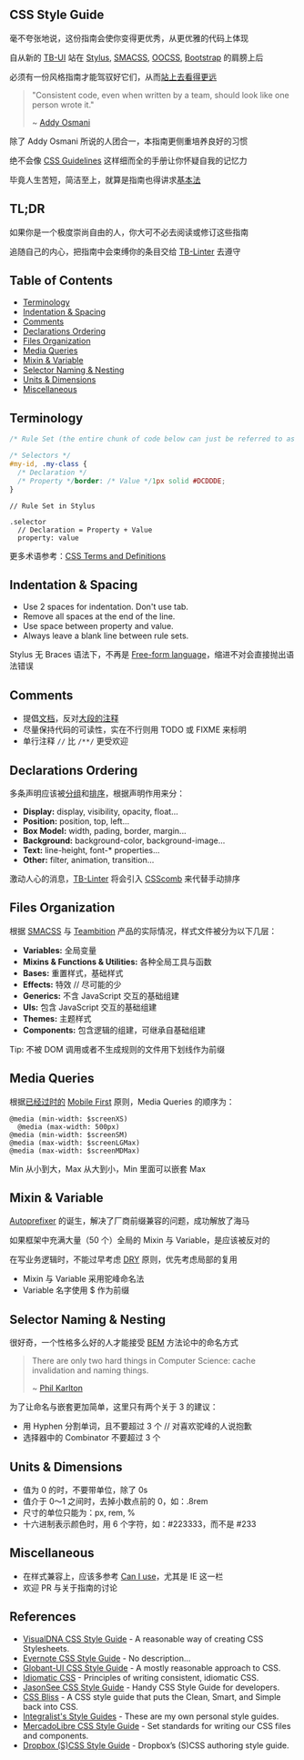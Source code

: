 ## CSS Style Guide

毫不夸张地说，这份指南会使你变得更优秀，从更优雅的代码上体现

自从新的 [TB-UI](https://github.com/teambition/TB-UI) 站在 [Stylus](http://stylus-lang.com), [SMACSS](https://smacss.com/), [OOCSS](http://oocss.org/), [Bootstrap](http://getbootstrap.com) 的肩膀上后

必须有一份风格指南才能驾驭好它们，从而[站上去看得更远](https://en.wikipedia.org/wiki/Standing_on_the_shoulders_of_giants)

> "Consistent code, even when written by a team, should look like one person wrote it."
>
>  ~ [Addy Osmani](https://addyosmani.com/blog/javascript-style-guides-and-beautifiers/)

除了 Addy Osmani 所说的人团合一，本指南更侧重培养良好的习惯

绝不会像 [CSS Guidelines](http://cssguidelin.es/) 这样细而全的手册让你怀疑自我的记忆力

毕竟人生苦短，简洁至上，就算是指南也得讲求[基本法](https://medium.com/@jontomato/keep-your-style-guide-simple-1a1bf00cfc60#.q74234ylf)

## TL;DR

如果你是一个极度崇尚自由的人，你大可不必去阅读或修订这些指南

追随自己的内心，把指南中会束缚你的条目交给 [TB-Linter](https://github.com/teambition/TB-Linter) 去遵守

## Table of Contents

- [Terminology](#terminology)
- [Indentation & Spacing](#indentation--spacing)
- [Comments](#comments)
- [Declarations Ordering](#declarations-ordering)
- [Files Organization](#files-organization)
- [Media Queries](#media-queries)
- [Mixin & Variable](#mixin--variable)
- [Selector Naming & Nesting](#selector-naming--nesting)
- [Units & Dimensions](#units--dimensions)
- [Miscellaneous](#miscellaneous)

## Terminology

```CSS
/* Rule Set (the entire chunk of code below can just be referred to as a single 'rule') */

/* Selectors */
#my-id, .my-class {
  /* Declaration */
  /* Property */border: /* Value */1px solid #DCDDDE;
}
```

```Stylus
// Rule Set in Stylus

.selector
  // Declaration = Property + Value
  property: value
```

更多术语参考：[CSS Terms and Definitions](http://www.impressivewebs.com/css-terms-definitions/)

## Indentation & Spacing

- Use 2 spaces for indentation. Don't use tab.
- Remove all spaces at the end of the line.
- Use space between property and value.
- Always leave a blank line between rule sets.

Stylus 无 Braces 语法下，不再是 [Free-form language](https://en.wikipedia.org/wiki/Free-form_language)，缩进不对会直接抛出语法错误

## Comments

- 提倡[文档](http://docs.teambition.com/ui)，反对[大段的注释](http://blog.codinghorror.com/coding-without-comments/)
- 尽量保持代码的可读性，实在不行则用 TODO 或 FIXME 来标明
- 单行注释 `//` 比 `/**/` 更受欢迎

## Declarations Ordering

多条声明应该被[分组](https://smacss.com/book/formatting)和[排序](http://webdesign.tutsplus.com/articles/outside-in-ordering-css-properties-by-importance--cms-21685?utm_source=tuicool&utm_medium=referral)，根据声明作用来分：

- **Display:** display, visibility, opacity, float...
- **Position:** position, top, left...
- **Box Model:** width, pading, border, margin...
- **Background:** background-color, background-image...
- **Text:** line-height, font-* properties...
- **Other:** filter, animation, transition...

激动人心的消息，[TB-Linter](https://github.com/teambition/TB-Linter) 将会引入 [CSScomb](https://github.com/csscomb/csscomb.js) 来代替手动排序

## Files Organization

根据 [SMACSS](http://smacss.com/) 与 [Teambition](https://teambition.com) 产品的实际情况，样式文件被分为以下几层：

- **Variables:** 全局变量
- **Mixins & Functions & Utilities:** 各种全局工具与函数
- **Bases:** 重置样式，基础样式
- **Effects:** 特效 // 尽可能的少
- **Generics:** 不含 JavaScript 交互的基础组建
- **UIs:** 包含 JavaScript 交互的基础组建
- **Themes:** 主题样式
- **Components:** 包含逻辑的组建，可继承自基础组建

Tip: 不被 DOM 调用或者不生成规则的文件用下划线作为前缀

## Media Queries

根据[已经过时的](https://medium.com/intercom-inside/why-mobile-first-is-outdated-f10a3dc357bd#.l0zg89z3i) [Mobile First](http://bradfrost.com/blog/web/mobile-first-responsive-web-design/) 原则，Media Queries 的顺序为：

```Stylus
@media (min-width: $screenXS)
  @media (max-width: 500px)
@media (min-width: $screenSM)
@media (max-width: $screenLGMax)
@media (max-width: $screenMDMax)
```

Min 从小到大，Max 从大到小，Min 里面可以嵌套 Max

## Mixin & Variable

[Autoprefixer](https://github.com/postcss/autoprefixer) 的诞生，解决了厂商前缀兼容的问题，成功解放了海马

如果框架中充满大量（50 个）全局的 Mixin 与 Variable，是应该被反对的

在写业务逻辑时，不能过早考虑 [DRY](https://en.wikipedia.org/wiki/Don%27t_repeat_yourself) 原则，优先考虑局部的复用

- Mixin 与 Variable 采用驼峰命名法
- Variable 名字使用 $ 作为前缀

## Selector Naming & Nesting

很好奇，一个性格多么好的人才能接受 [BEM](https://en.bem.info/method/) 方法论中的命名方式

> There are only two hard things in Computer Science: cache invalidation and naming things.
>
> ~ [Phil Karlton](http://martinfowler.com/bliki/TwoHardThings.html)

为了让命名与嵌套更加简单，这里只有两个关于 3 的建议：

- 用 Hyphen 分割单词，且不要超过 3 个 // 对喜欢驼峰的人说抱歉
- 选择器中的 Combinator 不要超过 3 个

## Units & Dimensions

- 值为 0 的时，不要带单位，除了 0s
- 值介于 0～1 之间时，去掉小数点前的 0，如：.8rem
- 尺寸的单位只能为：px, rem, %
- 十六进制表示颜色时，用 6 个字符，如：#223333，而不是 #233

## Miscellaneous

- 在样式兼容上，应该多参考 [Can I use](http://caniuse.com/)，尤其是 IE 这一栏
- 欢迎 PR 与关于指南的讨论

## References

- [VisualDNA CSS Style Guide](https://github.com/VisualDNA/css-style-guide) - A reasonable way of creating CSS Stylesheets.
- [Evernote CSS Style Guide](https://github.com/evernote/css-style-guide) - No description...
- [Globant-UI CSS Style Guide](https://github.com/globant-ui/css-style-guide) - A mostly reasonable approach to CSS.
- [Idiomatic CSS](https://github.com/necolas/idiomatic-css#general-principles) - Principles of writing consistent, idiomatic CSS.
- [JasonSee CSS Style Guide](https://github.com/jasonsee/css-styleguide) - Handy CSS Style Guide for developers.
- [CSS Bliss](https://github.com/gilbox/css-bliss) - A CSS style guide that puts the Clean, Smart, and Simple back into CSS.
- [Integralist's Style Guides](https://github.com/Integralist/Style-Guides) - These are my own personal style guides.
- [MercadoLibre CSS Style Guide](https://github.com/mercadolibre/css-style-guide#selectors) - Set standards for writing our CSS files and components.
- [Dropbox (S)CSS Style Guide](https://github.com/dropbox/css-style-guide) - Dropbox’s (S)CSS authoring style guide.

